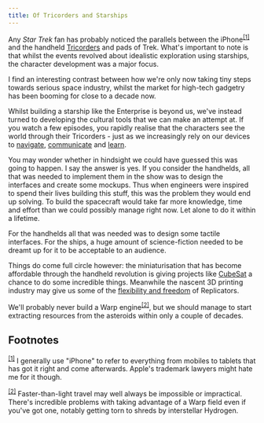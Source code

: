```yaml
---
title: Of Tricorders and Starships
---
```

Any *Star Trek* fan has probably noticed the parallels between the iPhone<sup><a href="/2012/08/08/of-tricorders-and-starships/#of-tricorders-and-starships-ref-1" id="of-tricorders-and-starships-ref-1-location">[1]</a></sup> and the handheld [Tricorders](http://en.wikipedia.org/wiki/Tricorder) and pads of Trek. What's important to note is that whilst the events revolved about idealistic exploration using starships, the character development was a major focus.
<!--more-->

I find an interesting contrast between how we're only now taking tiny steps towards serious space industry, whilst the market for high-tech gadgetry has been booming for close to a decade now.

Whilst building a starship like the Enterprise is beyond us, we've instead turned to developing the cultural tools that we can make an attempt at. If you watch a few episodes, you rapidly realise that the characters see the world through their Tricorders - just as we increasingly rely on our devices to [navigate](https://maps.google.com), [communicate](https://twitter.com) and [learn](http://en.wikipedia.org).

You may wonder whether in hindsight we could have guessed this was going to happen. I say the answer is yes. If you consider the handhelds, all that was needed to implement them in the show was to design the interfaces and create some mockups. Thus when engineers were inspired to spend their lives building this stuff, this was the problem they would end up solving. To build the spacecraft would take far more knowledge, time and effort than we could possibly manage right now. Let alone to do it within a lifetime.


For the handhelds all that was needed was to design some tactile interfaces. For the ships, a huge amount of science-fiction needed to be dreamt up for it to be acceptable to an audience.

Things do come full circle however: the miniaturisation that has become affordable through the handheld revolution is giving projects like [CubeSat](http://www.cubesat.org) a chance to do some incredible things. Meanwhile the nascent 3D printing industry may give us some of the [flexibility and freedom](http://dreamforge.me/beliefs.html) of Replicators.

We'll probably never build a Warp engine<sup><a href="/2012/08/08/of-tricorders-and-starships/#of-tricorders-and-starships-ref-2" id="of-tricorders-and-starships-ref-2-location">[2]</a></sup>, but we should manage to start extracting resources from the asteroids within only a couple of decades.

## Footnotes
<sup><a href="#of-tricorders-and-starships-ref-1-location" id="of-tricorders-and-starships-ref-1">[1]</a></sup> I generally use "iPhone" to refer to everything from mobiles to tablets that has got it right and come afterwards. Apple's trademark lawyers might hate me for it though.

<sup><a href="#of-tricorders-and-starships-ref-2-location" id="of-tricorders-and-starships-ref-2">[2]</a></sup> Faster-than-light travel may well always be impossible or impractical. There's incredible problems with taking advantage of a Warp field even if you've got one, notably getting torn to shreds by interstellar Hydrogen.
